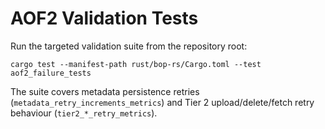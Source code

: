 # AOF2 Validation Tests

Run the targeted validation suite from the repository root:

```
cargo test --manifest-path rust/bop-rs/Cargo.toml --test aof2_failure_tests
```

The suite covers metadata persistence retries (`metadata_retry_increments_metrics`) and Tier 2 upload/delete/fetch retry behaviour (`tier2_*_retry_metrics`).
